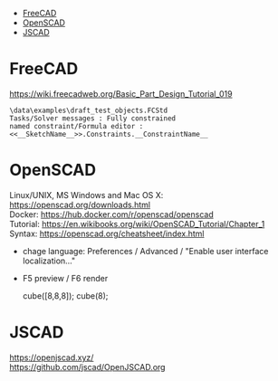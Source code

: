 - [FreeCAD](#freecad)
- [OpenSCAD](#openscad)
- [JSCAD](#jscad)

# FreeCAD
https://wiki.freecadweb.org/Basic_Part_Design_Tutorial_019
    
    \data\examples\draft_test_objects.FCStd
    Tasks/Solver messages : Fully constrained
    named constraint/Formula editor : <<__SketchName__>>.Constraints.__ConstraintName__

# OpenSCAD
Linux/UNIX, MS Windows and Mac OS X: https://openscad.org/downloads.html  
Docker: https://hub.docker.com/r/openscad/openscad  
Tutorial: https://en.wikibooks.org/wiki/OpenSCAD_Tutorial/Chapter_1  
Syntax: https://openscad.org/cheatsheet/index.html  

- chage language: Preferences / Advanced / "Enable user interface localization…"
- F5 preview / F6 render

    cube([8,8,8]);
    cube(8);

# JSCAD
https://openjscad.xyz/  
https://github.com/jscad/OpenJSCAD.org